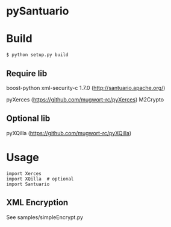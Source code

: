 pySantuario
========

Build
=====

	$ python setup.py build

Require lib
-----------
boost-python
xml-security-c 1.7.0 (http://santuario.apache.org/)

pyXerces (https://github.com/mugwort-rc/pyXerces)
M2Crypto

Optional lib
------------
pyXQilla (https://github.com/mugwort-rc/pyXQilla)

Usage
=====

	import Xerces
	import XQilla  # optional
	import Santuario

XML Encryption
--------------
See samples/simpleEncrypt.py

